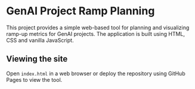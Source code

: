 # GenAI Project Ramp Planning

This project provides a simple web-based tool for planning and visualizing ramp-up metrics for GenAI projects. The application is built using HTML, CSS and vanilla JavaScript.

## Viewing the site

Open `index.html` in a web browser or deploy the repository using GitHub Pages to view the tool.
